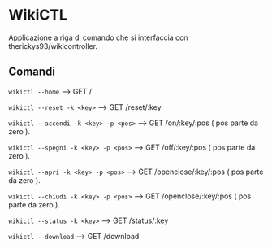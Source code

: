 # WikiCTL

Applicazione a riga di comando che si interfaccia con therickys93/wikicontroller.

## Comandi

```wikictl --home``` --> GET /

```wikictl --reset -k <key>``` --> GET /reset/:key

```wikictl --accendi -k <key> -p <pos>``` --> GET /on/:key/:pos ( pos parte da zero ).

```wikictl --spegni -k <key> -p <pos>``` --> GET /off/:key/:pos ( pos parte da zero ).

```wikictl --apri -k <key> -p <pos>``` --> GET /openclose/:key/:pos ( pos parte da zero ).

```wikictl --chiudi -k <key> -p <pos>``` --> GET /openclose/:key/:pos ( pos parte da zero ).

```wikictl --status -k <key>``` --> GET /status/:key

```wikictl --download``` --> GET /download

